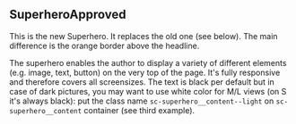  <h2>Superhero<span class="status approved">Approved</span></h2>

 This is the new Superhero. It replaces the old one (see below). The main difference is the orange border above the headline.
 
 The superhero enables the author to display a variety of different elements (e.g. image, text, button) on the very top of the page. It's fully responsive and therefore covers all screensizes. The text is black per default but in case of dark pictures, you may want to use white color for M/L views (on S it's always black): put the class name `sc-superhero__content--light` on `sc-superhero__content` container (see third example).